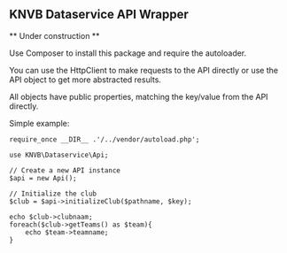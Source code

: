 ## KNVB Dataservice API Wrapper

** Under construction **

Use Composer to install this package and require the autoloader.

You can use the HttpClient to make requests to the API directly or use the API object to get more abstracted results.

All objects have public properties, matching the key/value from the API directly.


Simple example:

    require_once __DIR__ .'/../vendor/autoload.php';

    use KNVB\Dataservice\Api;

    // Create a new API instance
    $api = new Api();
    
    // Initialize the club
    $club = $api->initializeClub($pathname, $key);

    echo $club->clubnaam;
    foreach($club->getTeams() as $team){
        echo $team->teamname;
    }